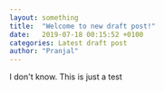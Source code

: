 ```yaml
---
layout: something
title:  "Welcome to new draft post!"
date:   2019-07-18 00:15:52 +0100
categories: Latest draft post
author: "Pranjal"
---
```


I don't know. This is just a test